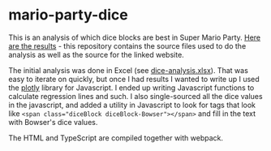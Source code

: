 # mario-party-dice

This is an analysis of which dice blocks are best in Super Mario Party. [Here are the results](https://gregstoll.com/~gregstoll/mariopartydice/) - this repository contains the source files used to do the analysis as well as the source for the linked website.

The initial analysis was done in Excel (see [dice-analysis.xlsx](https://github.com/gregstoll/mario-party-dice/blob/main/dice-analysis.xlsx)). That was easy to iterate on quickly, but once I had results I wanted to write up I used the [plotly](https://plotly.com/javascript/) library for Javascript. I ended up writing Javascript functions to calculate regression lines and such. I also single-sourced all the dice values in the javascript, and added a utility in Javascript to look for tags that look like `<span class="diceBlock diceBlock-Bowser"></span>` and fill in the text with Bowser's dice values.

The HTML and TypeScript are compiled together with webpack.
